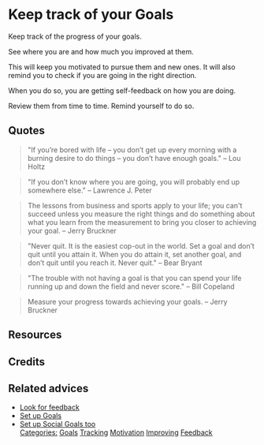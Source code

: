 # Keep track of your Goals

Keep track of the progress of your goals.

See where you are and how much you improved at them.

This will keep you motivated to pursue them and new ones. It will also remind you to check if you are going in the right direction.

When you do so, you are getting self-feedback on how you are doing.

Review them from time to time. Remind yourself to do so.

## Quotes

> "If you’re bored with life – you don’t get up every morning with a burning desire to do things – you don’t have enough goals." – Lou Holtz

> "If you don’t know where you are going, you will probably end up somewhere else." – Lawrence J. Peter

> The lessons from business and sports apply to your life; you can't succeed unless you measure the right things and do something about what you learn from the measurement to bring you closer to achieving your goal. – Jerry Bruckner

> "Never quit. It is the easiest cop-out in the world. Set a goal and don’t quit until you attain it. When you do attain it, set another goal, and don’t quit until you reach it. Never quit." – Bear Bryant

> "The trouble with not having a goal is that you can spend your life running up and down the field and never score." – Bill Copeland

> Measure your progress towards achieving your goals. – Jerry Bruckner

## Resources

## Credits

## Related advices

- [Look for feedback](../Look%20for%20feedback/index.md)
- [Set up Goals](../Set%20up%20Goals/index.md)
- [Set up Social Goals too](../Set%20up%20Social%20Goals%20too/index.md)
<br/>[Categories:](../Categories/index.md) [Goals](../Categories/Goals.md) [Tracking](../Categories/Tracking.md) [Motivation](../Categories/Motivation.md) [Improving](../Categories/Improving.md) [Feedback](../Categories/Feedback.md)